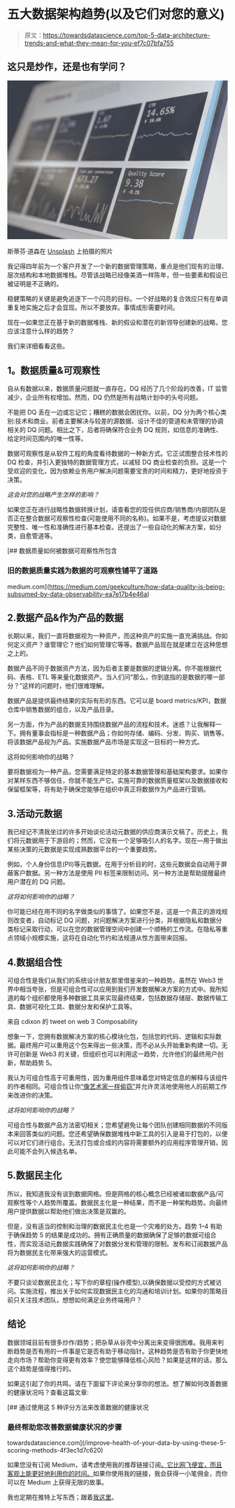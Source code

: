 # 五大数据架构趋势(以及它们对您的意义)

> 原文：<https://towardsdatascience.com/top-5-data-architecture-trends-and-what-they-mean-for-you-ef7c07bfa755>

## 这只是炒作，还是也有学问？

![](img/fe94e912abb60f996809deba0e4d7fcb.png)

斯蒂芬·道森在 [Unsplash](https://unsplash.com?utm_source=medium&utm_medium=referral) 上拍摄的照片

我记得四年前为一个客户开发了一个新的数据管理策略，重点是他们现有的治理、层次结构和本地数据堆栈。尽管该战略已经像美酒一样陈年，但一些要素和假设已被证明是不正确的。

稳健策略的关键是避免追逐下一个闪亮的目标。一个好战略的复合效应只有在单调重复地实施之后才会显现。所以不要放弃。事情成形需要时间。

现在—如果您正在基于新的数据堆栈、新的假设和潜在的新领导创建新的战略，您应该注意什么样的趋势？

我们来详细看看这些。

## **1。数据质量&可观察性**

自从有数据以来，数据质量问题就一直存在。DQ 经历了几个阶段的改善，IT 监管减少，企业所有权增加。然而，DQ 仍然是所有战略计划中的头号问题。

不能把 DQ 丢在一边或忘记它；糟糕的数据会困扰你。以前，DQ 分为两个核心类别:技术和商业。前者主要解决与较差的源数据、设计不佳的管道和未管理的协调相关的 DQ 问题。相比之下，后者将确保符合业务 DQ 规则，如信息的准确性、给定时间范围内的唯一性等。

数据可观察性是从软件工程的角度看待数据的一种新方式。它正试图整合技术性的 DQ 检查，并引入更独特的数据管理方式，以减轻 DQ 商业检查的负担。这是一个受欢迎的变化，因为依赖业务用户解决问题需要宝贵的时间和精力，更好地投资于决策。

*这会对您的战略产生怎样的影响？*

如果您正在进行战略性数据转换计划，请查看您的现任供应商/销售商/内部团队是否正在整合数据可观察性检查(可能使用不同的名称)。如果不是，考虑提议对数据完整性、唯一性和准确性进行基本检查。还提出了一些自动化的解决方案，如分类，自愈管道等。

[](https://medium.com/geekculture/how-data-quality-is-being-subsumed-by-data-observability-ea7e17b4e46a) [## 数据质量如何被数据可观察性所包含

### 旧的数据质量实践为数据的可观察性铺平了道路

medium.com](https://medium.com/geekculture/how-data-quality-is-being-subsumed-by-data-observability-ea7e17b4e46a) 

## 2.数据产品&作为产品的数据

长期以来，我们一直将数据视为一种资产，而这种资产的实施一直充满挑战。你如何定义资产？谁管理它？他们如何管理它等等。数据产品现在就是建立在这种思想之上的。

数据产品不同于数据资产方法，因为后者主要是数据的逻辑分离。你不能根据代码、表格、ETL 等来量化数据资产。当人们问“那么，你到底指的是数据的哪一部分？”这样的问题时，他们很难理解。

数据产品是提供最终结果的实际有形的东西。它可以是 board metrics/KPI，数据仓库中销售数据的组合，以及产品目录。

另一方面，作为产品的数据支持围绕数据产品的流程和技术。迷惑？让我解释一下。拥有董事会指标是一种数据产品；你如何存储、编码、分发、购买、销售等。将该数据产品视为产品。实施数据产品市场是实现这一目标的一种方式。

这将如何影响你的战略？

要将数据视为一种产品，您需要满足特定的基本数据管理和基础架构要求。如果你对某样东西不够信任，你就不能生产它。实施可靠的数据质量框架以及数据接收和保留框架等，将有助于确保您能够在组织中真正将数据作为产品进行营销。

## 3.活动元数据

我已经记不清我坐过的许多开始谈论活动元数据的供应商演示文稿了。历史上，我们将元数据用于下游目的；然而，它没有一个足够吸引人的名字。现在—用于做出某些决策的元数据是实现成熟数据平台的一个重要趋势。

例如，个人身份信息(PII)等元数据，在用于分析目的时，这些元数据会自动用于屏蔽客户数据。另一种方法是使用 PII 标签来限制访问。另一种方法是帮助提醒最终用户潜在的 DQ 问题。

*这将如何影响你的战略？*

你可能已经在用不同的名字做类似的事情了。如果您不是，这是一个真正的游戏规则改变者，自动标记 DQ 问题，对问题解决方案进行分类，并根据隐私和数据分类标记采取行动，可以在您的数据管理空间中创建一个顺畅的工作流。在隐私等重点领域小规模实施，这将在自动化节约和法规遵从性方面带来回报。

## 4.数据组合性

可组合性是我们从我们的系统设计朋友那里借鉴来的一种趋势。虽然在 Web3 世界中相当夸张，但是可组合性可以应用到我们开发数据解决方案的方式中。我所知道的每个组织都使用多种数据工具来实现最终结果，包括数据存储层、数据传输工具、数据可视化工具、数据分发和保护工具等。

来自 cdixon 的 tweet on web 3 Composability

想象一下，您拥有数据解决方案的核心模块化包，包括您的代码、逻辑和实际数据。最终用户可以重用这个包来得出一些决策，而不必从头开始重新构建一切。无许可创新是 Web3 的关键，但组织也可以利用这一趋势，允许他们的最终用户创新，帮助趋势 5。

我认为可组合性高于可重用性，因为重用组件意味着您对特定信息的解释与该组件的作者相同。可组合性让你[“像艺术家一样偷窃”](https://www.amazon.co.uk/Steal-Like-Artist-Austin-Kleon/dp/0761169253)并允许灵活地使用他人的前期工作来改进你的决策。

*这将如何影响你的战略？*

可组合性与数据产品方法密切相关；您希望避免让每个团队创建相同数据的不同版本来回答类似的问题。您还希望确保数据堆栈中新工具的引入是易于打包的，以便可以对它们进行组合。无法打包或合成的内容将需要额外的应用程序管理开销，因此可能不会列入候选名单。

## 5.数据民主化

所以，我知道我没有谈到数据网格。但是网格的核心概念已经被诸如数据产品/可观察性等个人趋势所覆盖。数据民主化是一种结果，而不是一种架构趋势。向最终用户提供数据以帮助他们做出决策是双赢的。

但是，没有适当的控制和治理的数据民主化也是一个灾难的处方。趋势 1–4 有助于确保趋势 5 的结果是成功的。拥有正确质量的数据确保了足够的数据可组合性，而实现活动元数据实践确保了对数据分发和管理的限制。发布和订阅数据产品将为数据民主化带来强大的运营模式。

*这将如何影响你的战略？*

不要只谈论数据民主化；写下你的章程(操作模型),以确保数据以受控的方式被访问。实施流程，推出关于如何实现数据民主化的沟通和培训计划。如果你的策略目前只关注技术团队，想想如何满足业务终端用户？

## 结论

数据领域目前有很多炒作/趋势；把杂草从谷壳中分离出来变得很困难。我用来判断趋势是否有用的一件事是它是否有助于移动指针。这种趋势是否有助于你更快地走向市场？帮助你变得更有效率？使您能够降低核心风险？如果是这样的话，那么这个趋势是值得推行的。

如果这引起了你的共鸣，请在下面留下评论来分享你的想法。想了解如何改善数据的健康状况吗？查看这篇文章:

[](/improve-health-of-your-data-by-using-these-5-scoring-methods-4f3ec1d7c620) [## 通过使用这 5 种评分方法来改善数据的健康状况

### 最终帮助您改善数据健康状况的步骤

towardsdatascience.com](/improve-health-of-your-data-by-using-these-5-scoring-methods-4f3ec1d7c620) 

如果您没有订阅 Medium，请考虑使用我的推荐链接订阅[。它比网飞便宜，而且客观上能更好地利用你的时间。](https://hanzalaqureshi.medium.com/membership)如果你使用我的链接，我会获得一小笔佣金，而你可以在 Medium 上获得无限的故事。

我也定期在推特上写东西；跟着[我这里](https://twitter.com/hanzalaqureshi_)。
